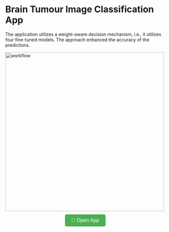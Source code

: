 # Brain Tumour Image Classification App

The application utilizes a weight-aware decision mechanism, i.e., it utilizes four fine-tuned models. The approach enhanced the accuracy of the predictions.

<img src="https://github.com/user-attachments/assets/fcb6727e-85a0-4715-9c4e-b72bd81e573d" alt="workflow" width="500">

<div align="center">
    <a href="https://brain-tumour-image-classification-application-210924.streamlit.app/" target="_blank" style="text-decoration:none;">
        <button style="
            background-color: #4CAF50; /* Green background */
            border: none; /* Remove borders */
            color: white; /* White text */
            padding: 10px 20px; /* Some padding */
            text-align: center; /* Center text */
            text-decoration: none; /* Remove underline */
            display: inline-block; /* Make it inline */
            font-size: 16px; /* Increase font size */
            margin: 10px 2px; /* Add some margin */
            cursor: pointer; /* Pointer cursor on hover */
            border-radius: 5px; /* Rounded corners */
        ">
        🚀 Open App
        </button>
    </a>
</div>
